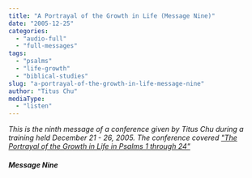 ```yaml
---
title: "A Portrayal of the Growth in Life (Message Nine)"
date: "2005-12-25"
categories: 
  - "audio-full"
  - "full-messages"
tags: 
  - "psalms"
  - "life-growth"
  - "biblical-studies"
slug: "a-portrayal-of-the-growth-in-life-message-nine"
author: "Titus Chu"
mediaType: 
  - "listen"
---
```


_This is the ninth message of a conference given by Titus Chu during a training held December 21 - 26, 2005. The conference covered ["The Portrayal of the Growth in Life in Psalms 1 through 24"](https://www.asweetsavor.org/conference-psalms-book-one)_

##### Message Nine
